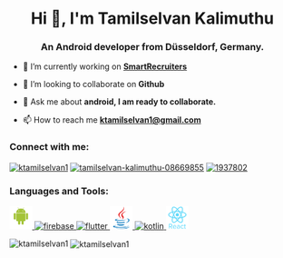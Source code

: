 <h1 align="center">Hi 👋, I'm Tamilselvan Kalimuthu</h1>
<h3 align="center">An Android developer from Düsseldorf, Germany.</h3>

- 🔭 I’m currently working on <a href="www.smartrecruiters.com">**SmartRecruiters**</a>

- 👯 I’m looking to collaborate on **Github**

- 💬 Ask me about **android, I am ready to collaborate.**

- 📫 How to reach me **ktamilselvan1@gmail.com**

<h3 align="left">Connect with me:</h3>
<p align="left">
<a href="https://twitter.com/ktamilselvan1" target="blank"><img align="center" src="https://raw.githubusercontent.com/rahuldkjain/github-profile-readme-generator/master/src/images/icons/Social/twitter.svg" alt="ktamilselvan1" height="30" width="40" /></a>
<a href="https://linkedin.com/in/tamilselvan-kalimuthu-08669855" target="blank"><img align="center" src="https://raw.githubusercontent.com/rahuldkjain/github-profile-readme-generator/master/src/images/icons/Social/linked-in-alt.svg" alt="tamilselvan-kalimuthu-08669855" height="30" width="40" /></a>
<a href="https://stackoverflow.com/users/1937802" target="blank"><img align="center" src="https://raw.githubusercontent.com/rahuldkjain/github-profile-readme-generator/master/src/images/icons/Social/stack-overflow.svg" alt="1937802" height="30" width="40" /></a>
</p>

<h3 align="left">Languages and Tools:</h3>
<p align="left"> <a href="https://developer.android.com" target="_blank"> <img src="https://raw.githubusercontent.com/devicons/devicon/master/icons/android/android-original-wordmark.svg" alt="android" width="40" height="40"/> </a> <a href="https://firebase.google.com/" target="_blank"> <img src="https://www.vectorlogo.zone/logos/firebase/firebase-icon.svg" alt="firebase" width="40" height="40"/> </a> <a href="https://flutter.dev" target="_blank"> <img src="https://www.vectorlogo.zone/logos/flutterio/flutterio-icon.svg" alt="flutter" width="40" height="40"/> </a> <a href="https://www.java.com" target="_blank"> <img src="https://raw.githubusercontent.com/devicons/devicon/master/icons/java/java-original.svg" alt="java" width="40" height="40"/> </a> <a href="https://kotlinlang.org" target="_blank"> <img src="https://www.vectorlogo.zone/logos/kotlinlang/kotlinlang-icon.svg" alt="kotlin" width="40" height="40"/> </a> <a href="https://reactjs.org/" target="_blank"> <img src="https://raw.githubusercontent.com/devicons/devicon/master/icons/react/react-original-wordmark.svg" alt="react" width="40" height="40"/> </a> </p>

<p><img align="left" src="https://github-readme-stats.vercel.app/api/top-langs?username=ktamilselvan1&show_icons=true&locale=en&layout=compact" alt="ktamilselvan1" /></p>

<p>&nbsp;<img align="center" src="https://github-readme-stats.vercel.app/api?username=ktamilselvan1&show_icons=true&locale=en" alt="ktamilselvan1" /></p>
